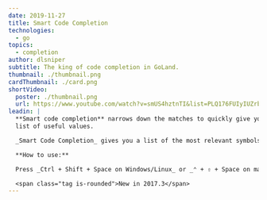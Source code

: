```yaml
---
date: 2019-11-27
title: Smart Code Completion
technologies:
  - go
topics:
  - completion
author: dlsniper
subtitle: The king of code completion in GoLand.
thumbnail: ./thumbnail.png
cardThumbnail: ./card.png
shortVideo:
  poster: ./thumbnail.png
  url: https://www.youtube.com/watch?v=smUS4hztnTI&list=PLQ176FUIyIUZrbrlz4AY1V8VzBJKZyVlW&index=150
leadin: |
  **Smart code completion** narrows down the matches to quickly give you a
  list of useful values.

  _Smart Code Completion_ gives you a list of the most relevant symbols that are applicable in the current context.

  **How to use:**

  Press _Ctrl + Shift + Space on Windows/Linux_ or _⌃ + ⇧ + Space on macOS_.

  <span class="tag is-rounded">New in 2017.3</span>
---
```


